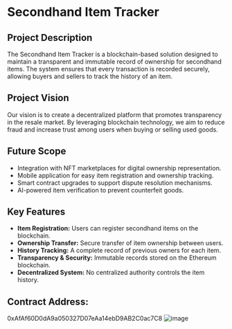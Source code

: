 # Secondhand Item Tracker

## Project Description
The Secondhand Item Tracker is a blockchain-based solution designed to maintain a transparent and immutable record of ownership for secondhand items. The system ensures that every transaction is recorded securely, allowing buyers and sellers to track the history of an item.

## Project Vision
Our vision is to create a decentralized platform that promotes transparency in the resale market. By leveraging blockchain technology, we aim to reduce fraud and increase trust among users when buying or selling used goods.

## Future Scope
- Integration with NFT marketplaces for digital ownership representation.
- Mobile application for easy item registration and ownership tracking.
- Smart contract upgrades to support dispute resolution mechanisms.
- AI-powered item verification to prevent counterfeit goods.

## Key Features
- **Item Registration:** Users can register secondhand items on the blockchain.
- **Ownership Transfer:** Secure transfer of item ownership between users.
- **History Tracking:** A complete record of previous owners for each item.
- **Transparency & Security:** Immutable records stored on the Ethereum blockchain.
- **Decentralized System:** No centralized authority controls the item history.

## Contract Address:
0xAfAf60D0dA9a050327D07eAa14ebD9AB2C0ac7C8
![image](https://github.com/user-attachments/assets/c30f014e-bfec-4b2c-ba84-4302ca5314b5)
